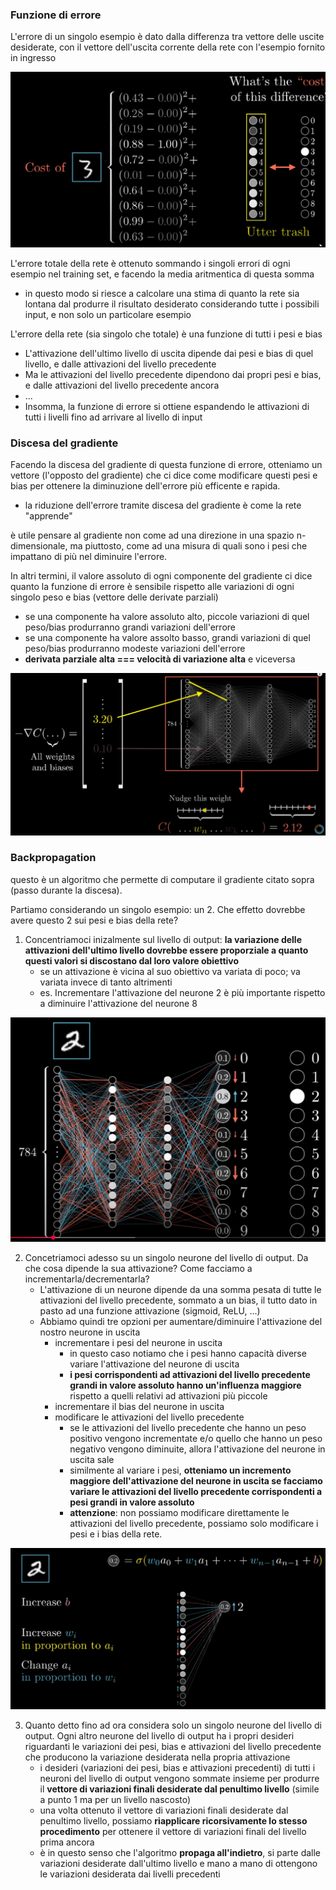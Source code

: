 ### Funzione di errore
L'errore di un singolo esempio è dato dalla differenza tra vettore delle uscite desiderate, con il vettore dell'uscita corrente della rete con l'esempio fornito in ingresso

![alt text](img/errore_singolo_esempio.png)

L'errore totale della rete è ottenuto sommando i singoli errori di ogni esempio nel training set, e facendo la media aritmentica di questa somma
- in questo modo si riesce a calcolare una stima di quanto la rete sia lontana dal produrre il risultato desiderato considerando tutte i possibili input, e non solo un particolare esempio



L'errore della rete (sia singolo che totale) è una funzione di tutti i pesi e bias
- L'attivazione dell'ultimo livello di uscita dipende dai pesi e bias di quel livello, e dalle attivazioni del livello precedente
- Ma le attivazioni del livello precedente dipendono dai propri pesi e bias, e dalle attivazioni del livello precedente ancora
- ...
- Insomma, la funzione di errore si ottiene espandendo le attivazioni di tutti i livelli fino ad arrivare al livello di input



### Discesa del gradiente
Facendo la discesa del gradiente di questa funzione di errore, otteniamo un vettore (l'opposto del gradiente) che ci dice come modificare questi pesi e bias per ottenere la diminuzione dell'errore più efficente e rapida.
- la riduzione dell'errore tramite discesa del gradiente è come la rete "apprende"

è utile pensare al gradiente non come ad una direzione in una spazio n-dimensionale, ma piuttosto, come ad una misura di quali sono i pesi che impattano di più nel diminuire l'errore. 

In altri termini, il valore assoluto di ogni componente del gradiente ci dice quanto la funzione di errore è sensibile rispetto alle variazioni di ogni singolo peso e bias (vettore delle derivate parziali)    
- se una componente ha valore assoluto alto, piccole variazioni di quel peso/bias produrranno grandi variazioni dell'errore
- se una componente ha valore assolto basso, grandi variazioni di quel peso/bias produrranno modeste variazioni dell'errore
- **derivata parziale alta === velocità di variazione alta** e viceversa

![alt text](img/interpretazione_gradiente.png)






### Backpropagation
questo è un algoritmo che permette di computare il gradiente citato sopra (passo durante la discesa).

Partiamo considerando un singolo esempio: un 2. Che effetto dovrebbe avere questo 2 sui pesi e bias della rete?


1. Concentriamoci inizalmente sul livello di output: **la variazione delle attivazioni dell'ultimo livello dovrebbe essere proporziale a quanto questi valori si discostano dal loro valore obiettivo**
    - se un attivazione è vicina al suo obiettivo va variata di poco; va variata invece di tanto altrimenti
    - es. Incrementare l'attivazione del neurone 2 è più importante rispetto a diminuire l'attivazione del neurone 8

![alt text](img/variazione_attivazioni_output.png)


2. Concetriamoci adesso su un singolo neurone del livello di output. Da che cosa dipende la sua attivazione? Come facciamo a incrementarla/decrementarla?
    - L'attivazione di un neurone dipende da una somma pesata di tutte le attivazioni del livello precedente, sommato a un bias, il tutto dato in pasto ad una funzione attivazione (sigmoid, ReLU, ...)
    - Abbiamo quindi tre opzioni per aumentare/diminuire l'attivazione del nostro neurone in uscita
        - incrementare i pesi del neurone in uscita
            - in questo caso notiamo che i pesi hanno capacità diverse variare l'attivazione del neurone di uscita
            - **i pesi corrispondenti ad attivazioni del livello precedente grandi in valore assoluto hanno un'influenza maggiore** rispetto a quelli relativi ad attivazioni più piccole
        - incrementare il bias del neurone in uscita
        - modificare le attivazioni del livello precedente
            - se le attivazioni del livello precedente che hanno un peso positivo vengono incrementate e/o quello che hanno un peso negativo vengono diminuite, allora l'attivazione del neurone in uscita sale
            - similmente al variare i pesi, **otteniamo un incremento maggiore dell'attivazione del neurone in uscita se facciamo variare le attivazioni del livello precedente corrispondenti a pesi grandi in valore assoluto** 
            - **attenzione**: non possiamo modificare direttamente le attivazioni del livello precedente, possiamo solo modificare i pesi e i bias della rete.

![alt text](img/come_variare_singola_attivazione.png)

3. Quanto detto fino ad ora considera solo un singolo neurone del livello di output. Ogni altro neurone del livello di output ha i propri desideri riguardanti le variazioni dei pesi, bias e attivazioni del livello precedente che producono la variazione desiderata nella propria attivazione
    - i desideri (variazioni dei pesi, bias e attivazioni precedenti) di tutti i neuroni del livello di output vengono sommate insieme per produrre il **vettore di variazioni finali desiderate dal penultimo livello** (simile a punto 1 ma per un livello nascosto)
    - una volta ottenuto il vettore di variazioni finali desiderate dal penultimo livello, possiamo **riapplicare ricorsivamente lo stesso procedimento** per ottenere il vettore di variazioni finali del livello prima ancora 
    - è in questo senso che l'algoritmo **propaga all'indietro**, si parte dalle variazioni desiderate dall'ultimo livello e mano a mano di ottengono le variazioni desiderata dai livelli precedenti